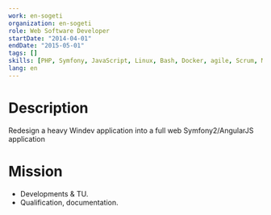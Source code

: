 ```yaml
---
work: en-sogeti
organization: en-sogeti
role: Web Software Developer
startDate: "2014-04-01"
endDate: "2015-05-01"
tags: []
skills: [PHP, Symfony, JavaScript, Linux, Bash, Docker, agile, Scrum, MySQL, HTML, CSS, PHPUnit, UML, REST, Angular]
lang: en
---
```


# Description

Redesign a heavy Windev application into a full web Symfony2/AngularJS application

# Mission

- Developments & TU.
- Qualification, documentation.
